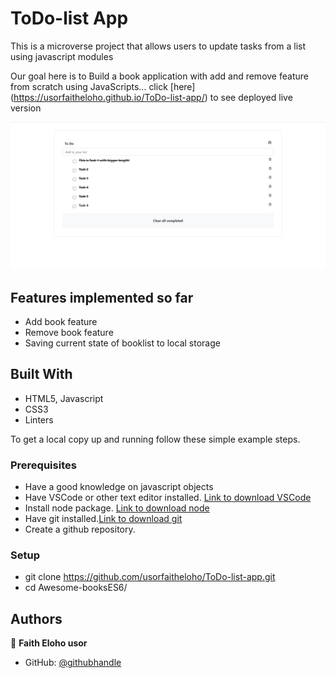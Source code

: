 # ToDo-list App


This is a microverse project that allows users to update tasks from a list using javascript modules

Our goal here is to Build a book application with add and remove feature from scratch using JavaScripts... click [here] (https://usorfaitheloho.github.io/ToDo-list-app/) to see deployed live version

![screenshot](images/screenshot-1.PNG)

## Features implemented so far
- Add book feature
- Remove book feature
- Saving current state of booklist to local storage 

## Built With

- HTML5, Javascript
- CSS3
- Linters

To get a local copy up and running follow these simple example steps.

### Prerequisites
- Have a good knowledge on javascript objects
- Have VSCode or other text editor installed. [Link to download VSCode](https://code.visualstudio.com/download)
- Install node package. [Link to download node](https://nodejs.org/en/download/)
- Have git installed.[Link to download git](https://git-scm.com/downloads)
- Create a github repository.

### Setup
- git clone https://github.com/usorfaitheloho/ToDo-list-app.git
- cd Awesome-booksES6/


## Authors

👤 **Faith Eloho usor**

- GitHub: [@githubhandle](https://github.com/usorfaitheloho)


